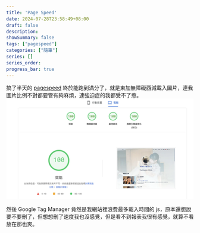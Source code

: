 ```yaml
---
title: 'Page Speed'
date: 2024-07-28T23:58:49+08:00
draft: false
description: 
showSummary: false
tags: ["pagespeed"]
categories: ["隨筆"]
series: []
series_order: 
progress_bar: true
---
```


搞了半天的 [pagespeed](https://pagespeed.web.dev/) 終於能跑到滿分了，就是東加無障礙西減載入圖片，連我圖片比例不對都要管有夠麻煩，連強迫症的我都受不了惹。  
![pagespeed](cover.webp)


然後 Google Tag Manager 竟然是我網站裡浪費最多載入時間的 js，原本還想說要不要刪了，但想想刪了速度我也沒感覺，但是看不到報表我很有感覺，就算不看放在那也爽。
